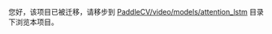 
您好，该项目已被迁移，请移步到 [PaddleCV/video/models/attention_lstm](../../../../../PaddleCV/video/models/attention_lstm/) 目录下浏览本项目。
